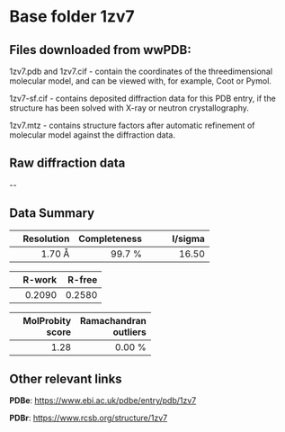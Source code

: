 # Base folder 1zv7

## Files downloaded from wwPDB:

1zv7.pdb and 1zv7.cif - contain the coordinates of the threedimensional molecular model, and can be viewed with, for example, Coot or Pymol.

1zv7-sf.cif - contains deposited diffraction data for this PDB entry, if the structure has been solved with X-ray or neutron crystallography.

1zv7.mtz - contains structure factors after automatic refinement of molecular model against the diffraction data.

## Raw diffraction data

--<br> 

## Data Summary
|   | Resolution | Completeness| I/sigma |
|---|-------------:|----------------:|--------------:|
|   |1.70 Å|99.7  %|<img width=50/>16.50|

|   | **R-work**| **R-free**   
|---|-------------:|----------------:|           
||  0.2090|  0.2580|

|   |**MolProbity<br>score**| **Ramachandran<br>outliers** 
|---|-------------:|----------------:|
||  1.28|  0.00 %|

 

 

## Other relevant links 
**PDBe**:  https://www.ebi.ac.uk/pdbe/entry/pdb/1zv7
 
**PDBr**: https://www.rcsb.org/structure/1zv7 

